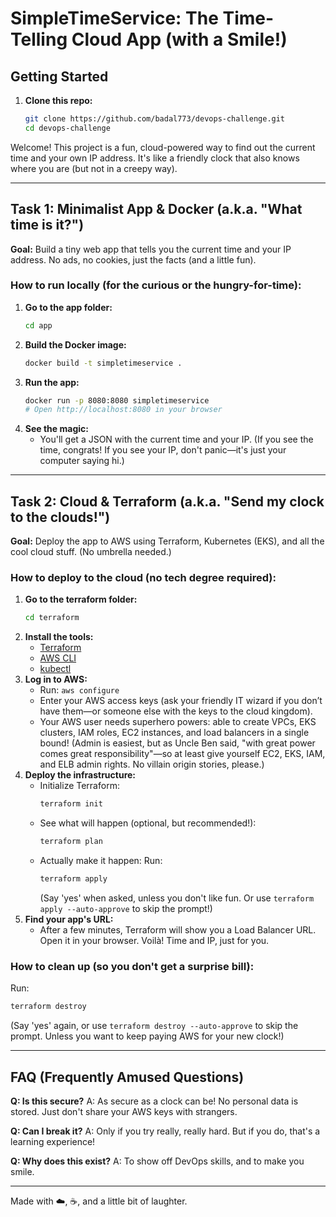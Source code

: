 
# SimpleTimeService: The Time-Telling Cloud App (with a Smile!)

## Getting Started

1. **Clone this repo:**
   ```sh
   git clone https://github.com/badal773/devops-challenge.git
   cd devops-challenge
   ```

Welcome! This project is a fun, cloud-powered way to find out the current time and your own IP address. It's like a friendly clock that also knows where you are (but not in a creepy way).

---

## Task 1: Minimalist App & Docker (a.k.a. "What time is it?")

**Goal:** Build a tiny web app that tells you the current time and your IP address. No ads, no cookies, just the facts (and a little fun).

### How to run locally (for the curious or the hungry-for-time):

1. **Go to the app folder:**
   ```sh
   cd app
   ```
2. **Build the Docker image:**
   ```sh
   docker build -t simpletimeservice .
   ```
3. **Run the app:**
   ```sh
   docker run -p 8080:8080 simpletimeservice
   # Open http://localhost:8080 in your browser
   ```
4. **See the magic:**
   - You'll get a JSON with the current time and your IP. (If you see the time, congrats! If you see your IP, don't panic—it's just your computer saying hi.)

---

## Task 2: Cloud & Terraform (a.k.a. "Send my clock to the clouds!")

**Goal:** Deploy the app to AWS using Terraform, Kubernetes (EKS), and all the cool cloud stuff. (No umbrella needed.)

### How to deploy to the cloud (no tech degree required):

1. **Go to the terraform folder:**
   ```sh
   cd terraform
   ```
2. **Install the tools:**
   - [Terraform](https://developer.hashicorp.com/terraform/downloads)
   - [AWS CLI](https://docs.aws.amazon.com/cli/latest/userguide/getting-started-install.html)
   - [kubectl](https://kubernetes.io/docs/tasks/tools/)
3. **Log in to AWS:**
   - Run: `aws configure`
   - Enter your AWS access keys (ask your friendly IT wizard if you don’t have them—or someone else with the keys to the cloud kingdom).
   - Your AWS user needs superhero powers: able to create VPCs, EKS clusters, IAM roles, EC2 instances, and load balancers in a single bound! (Admin is easiest, but as Uncle Ben said, "with great power comes great responsibility"—so at least give yourself EC2, EKS, IAM, and ELB admin rights. No villain origin stories, please.)
4. **Deploy the infrastructure:**
   - Initialize Terraform:
     ```sh
     terraform init
     ```
   - See what will happen (optional, but recommended!):
     ```sh
     terraform plan
     ```
   - Actually make it happen:
     Run:
     ```sh
     terraform apply
     ```
     (Say 'yes' when asked, unless you don't like fun. Or use `terraform apply --auto-approve` to skip the prompt!)
5. **Find your app's URL:**
   - After a few minutes, Terraform will show you a Load Balancer URL. Open it in your browser. Voilà! Time and IP, just for you.

### How to clean up (so you don't get a surprise bill):
Run:
```sh
terraform destroy
```
(Say 'yes' again, or use `terraform destroy --auto-approve` to skip the prompt. Unless you want to keep paying AWS for your new clock!)

---

## FAQ (Frequently Amused Questions)

**Q: Is this secure?**
A: As secure as a clock can be! No personal data is stored. Just don't share your AWS keys with strangers.

**Q: Can I break it?**
A: Only if you try really, really hard. But if you do, that's a learning experience!

**Q: Why does this exist?**
A: To show off DevOps skills, and to make you smile.

---

Made with ☁️, ☕, and a little bit of laughter.
